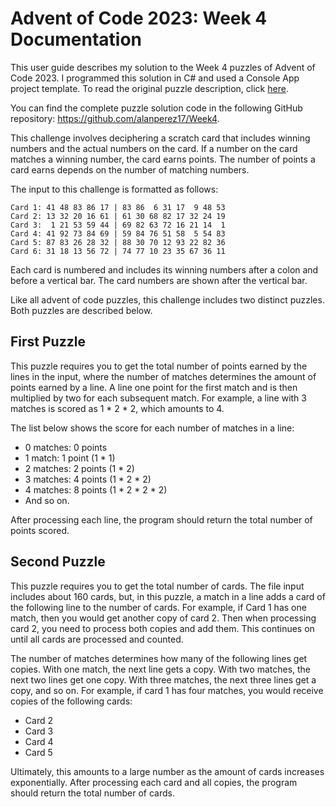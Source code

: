 # Advent of Code 2023: Week 4 Documentation

This user guide describes my solution to the Week 4 puzzles of Advent of Code 2023. I programmed this solution in C# and used a Console App project template.
To read the original puzzle description, click [here](https://adventofcode.com/2023/day/4).

You can find the complete puzzle solution code in the following GitHub repository: <https://github.com/alanperez17/Week4>.

This challenge involves deciphering a scratch card that includes winning numbers and the actual numbers on the card. If a number on the card matches a winning number, the card earns points.
The number of points a card earns depends on the number of matching numbers.

The input to this challenge is formatted as follows:

	Card 1: 41 48 83 86 17 | 83 86  6 31 17  9 48 53
	Card 2: 13 32 20 16 61 | 61 30 68 82 17 32 24 19
	Card 3:  1 21 53 59 44 | 69 82 63 72 16 21 14  1
	Card 4: 41 92 73 84 69 | 59 84 76 51 58  5 54 83
	Card 5: 87 83 26 28 32 | 88 30 70 12 93 22 82 36
	Card 6: 31 18 13 56 72 | 74 77 10 23 35 67 36 11

Each card is numbered and includes its winning numbers after a colon and before a vertical bar. The card numbers are shown after the vertical bar.

Like all advent of code puzzles, this challenge includes two distinct puzzles. Both puzzles are described below.

## First Puzzle

This puzzle requires you to get the total number of points earned by the lines in the input, where the number of matches determines the amount of points earned by a line.
A line one point for the first match and is then multiplied by two for each subsequent match. For example, a line with 3 matches is scored as 1 * 2 * 2, which amounts to 4.

The list below shows the score for each number of matches in a line:
- 0 matches: 0 points
- 1 match: 1 point (1 * 1)
- 2 matches: 2 points (1 * 2)
- 3 matches: 4 points (1 * 2 * 2)
- 4 matches: 8 points (1 * 2 * 2 * 2)
- And so on.

After processing each line, the program should return the total number of points scored.

## Second Puzzle

This puzzle requires you to get the total number of cards. The file input includes about 160 cards, but, in this puzzle, a match in a line adds a card of the following line to the number of cards.
For example, if Card 1 has one match, then you would get another copy of card 2. Then when processing card 2, you need to process both copies and add them.
This continues on until all cards are processed and counted.

The number of matches determines how many of the following lines get copies. With one match, the next line gets a copy. With two matches, the next two lines get one copy. With three matches, the next three lines get a copy, and so on.
For example, if card 1 has four matches, you would receive copies of the following cards:
- Card 2
- Card 3
- Card 4
- Card 5

Ultimately, this amounts to a large number as the amount of cards increases exponentially.
After processing each card and all copies, the program should return the total number of cards.